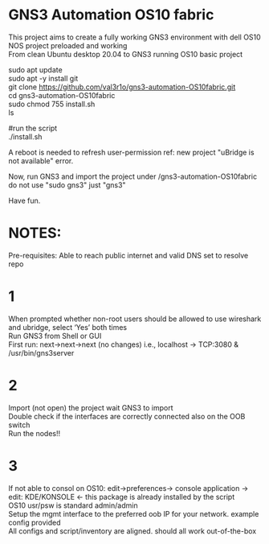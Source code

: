 # GNS3 Automation OS10 fabric

This project aims to create a fully working GNS3 environment with dell OS10 NOS project preloaded and working </br>
From clean Ubuntu desktop 20.04 to GNS3 running OS10 basic project</br>

sudo apt update</br>
sudo apt -y install git<br>
git clone https://github.com/val3r1o/gns3-automation-OS10fabric.git <br>
cd gns3-automation-OS10fabric <br>
sudo chmod 755 install.sh <br>
ls </br>

#run the script</br>
./install.sh

A reboot is needed to refresh user-permission ref: new project "uBridge is not available" error.

Now, run GNS3 and import the project under /gns3-automation-OS10fabric</br>
do not use "sudo gns3" just "gns3" 

Have fun.

# NOTES:
Pre-requisites: Able to reach public internet and valid DNS set to resolve repo </br>
# 1
When prompted whether non-root users should be allowed to use wireshark and ubridge, select ‘Yes’ both times</br>
Run GNS3 from Shell or GUI </br>
First run:  next->next->next (no changes) i.e., localhost -> TCP:3080 & /usr/bin/gns3server
# 2
Import (not open) the project wait GNS3 to import </br>
Double check if the interfaces are correctly connected also on the OOB switch </br>
Run the nodes!! 
# 3
If not able to consol on OS10: edit->preferences-> console application -> edit: KDE/KONSOLE <- this package is already installed by the script</br>
OS10 usr/psw is standard admin/admin </br>
Setup the mgmt interface to the preferred oob IP for your network. example config provided </br>
All configs and script/inventory are aligned. should all work out-of-the-box
